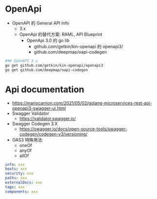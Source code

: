 # OpenApi

- OpenAPI 的 General API Info
  - 3.x
  - OpenApi 的替代方案: RAML, API Blueprint
    - OpenApi 3.0 的 go lib
      - github.com/getkin/kin-openapi 的 openapi3/
      - github.com/deepmap/oapi-codegen

```bash
### OpenAPI 3.x
go get github.com/getkin/kin-openapi/openapi3
go get github.com/deepmap/oapi-codegen
```

# Api documentation

- https://mariocarrion.com/2021/05/02/golang-microservices-rest-api-openapi3-swagger-ui.html
- Swagger Validator
  - https://validator.swagger.io/
- Swagger Codegen 3.X
  - https://swagger.io/docs/open-source-tools/swagger-codegen/codegen-v3/versioning/
- OAS3 特殊用法:
  - oneOf
  - anyOf
  - allOf

```yaml
info: xxx
hosts: xxx
security: xxx
paths: xxx
externalDocs: xxx
tags: xxx
components: xxx
```
